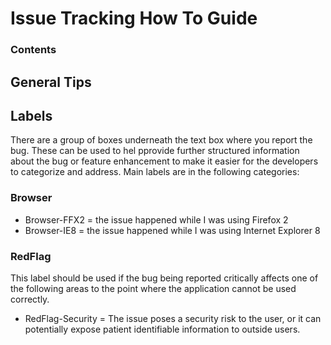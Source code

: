 # Issue Tracking How To Guide #

### Contents ###



## General Tips ##

## Labels ##
There are a group of boxes underneath the text box where you report the bug. These can be used to hel pprovide further structured information about the bug or feature enhancement to make it easier for the developers to categorize and address. Main labels are in the following categories:

### Browser ###
  * Browser-FFX2 = the issue happened while I was using Firefox 2
  * Browser-IE8 = the issue happened while I was using Internet Explorer 8

### RedFlag ###
This label should be used if the bug being reported critically affects one of the following areas to the point where the application cannot be used correctly.
  * RedFlag-Security = The issue poses a security risk to the user, or it can potentially expose patient identifiable information to outside users.